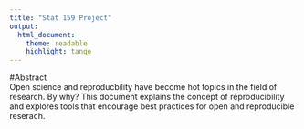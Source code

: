```yaml
---
title: "Stat 159 Project"
output:
  html_document:
    theme: readable
    highlight: tango
---
```



#Abstract  
Open science and reproducbility have become hot topics in the field of research. By why? 
This document explains the concept of reproducibility and explores tools that encourage best practices for open and reproducible reserach. 
